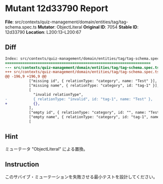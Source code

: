 # Mutant 12d33790 Report

**File**: src/contexts/quiz-management/domain/entities/tag/tag-schema.spec.ts
**Mutator**: ObjectLiteral
**Original ID**: 7054
**Stable ID**: 12d33790
**Location**: L200:13–L200:67

## Diff

```diff
Index: src/contexts/quiz-management/domain/entities/tag/tag-schema.spec.ts
===================================================================
--- src/contexts/quiz-management/domain/entities/tag/tag-schema.spec.ts	original
+++ src/contexts/quiz-management/domain/entities/tag/tag-schema.spec.ts	mutated #7054
@@ -196,9 +196,9 @@
           ["missing id", { relationType: "category", name: "Test" }],
           ["missing name", { relationType: "category", id: "tag-1" }],
           [
             "invalid relationType",
-            { relationType: "invalid", id: "tag-1", name: "Test" },
+            {},
           ],
           ["empty id", { relationType: "category", id: "", name: "Test" }],
           ["empty name", { relationType: "category", id: "tag-1", name: "" }],
           [
```

## Hint

ミューテータ "ObjectLiteral" による置換。

## Instruction

このサバイブ・ミューテーションを失敗させる最小テストを設計してください。
